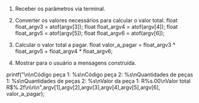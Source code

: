 1. Receber os parâmetros via terminal.

2. Converter os valores necessários para calcular o valor total.
    float float_argv3 = atof(argv[3]);
	float float_argv4 = atof(argv[4]);
	float float_argv5 = atof(argv[5]);
	float float_argv6 = atof(argv[6]);
	
3. Calcular o valor total a pagar.
    float valor_a_pagar = float_argv3 * float_argv5 + float_argv4 * float_argv6;
    
4. Mostrar para o usuário a mensagens construída.

 printf("\n\nCódigo peça 1: %s\nCódigo peça 2: %s\nQuantidades de peças 1: %s\nQuantidades de peças 2: %s\nValor da peça 1: R$%s.00\nValor da peça 2: R$%s.00\nValor total R$%.2f\n\n\n",argv[1],argv[2],argv[3],argv[4],argv[5],argv[6], valor_a_pagar);

